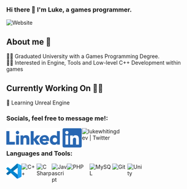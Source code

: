 ### Hi there 👋 I'm Luke, a games programmer.

![Website](https://img.shields.io/website?down_color=red&down_message=offline&label=portfolio&style=flat-square&up_color=lime-green&up_message=online&url=https%3A%2F%2Flukewhitingdev.me)

## About me 👾
👨‍🎓 Graduated University with a Games Programming Degree. <br />
👨‍🔧 Interested in Engine, Tools and Low-level C++ Development within games <br />


## Currently Working On 🕵️‍♂️
🧠 Learning Unreal Engine 

### Socials, feel free to message me!:

<a href="https://www.linkedin.com/in/luke-whiting-6463a6173/"><img align="left" alt="lukewhitinlinkedin | LinkedIn" width="200px" src="https://github.com/lukewhitingdev/lukewhitingdev/blob/582b70b9477f205a206c32df11eb151bd57b433b/Linkedin-icon.png" /></a>
<a href="https://twitter.com/lukewhitingdev"><img align="left" alt="lukewhitingdev | Twitter" width="100px" height="50px" src="https://cdn.jsdelivr.net/gh/devicons/devicon/icons/twitter/twitter-original.svg" /></a>

<br />
<br />

### Languages and Tools:
<img align="left" alt="Visual Studio Code" width="40px" src="https://raw.githubusercontent.com/github/explore/80688e429a7d4ef2fca1e82350fe8e3517d3494d/topics/visual-studio-code/visual-studio-code.png" />
<img align="left" alt="C++" width="40px" src="https://raw.githubusercontent.com/jmnote/z-icons/master/svg/cpp.svg" />
<img align="left" alt="C Sharp" width="40px" src="https://raw.githubusercontent.com/jmnote/z-icons/master/svg/csharp.svg" />
<img align="left" alt="Javascript" width="40px" src="https://raw.githubusercontent.com/jmnote/z-icons/master/svg/javascript.svg" />
<img align="left" alt="PHP" width="60px" height="45px" src="https://raw.githubusercontent.com/jmnote/z-icons/master/svg/php.svg" />
<img align="left" alt="MySQL" width="60px" height="50px" src="https://cdn.jsdelivr.net/gh/devicons/devicon/icons/mysql/mysql-original-wordmark.svg" />
<img align="left" alt="Git" width="40px" src="https://cdn.jsdelivr.net/gh/devicons/devicon/icons/git/git-plain.svg" />
<img align="left" alt="Unity" width="40px" src="https://www.vectorlogo.zone/logos/unity3d/unity3d-icon.svg" />


